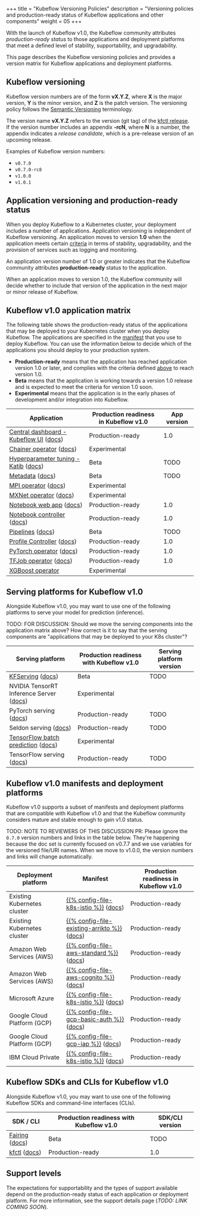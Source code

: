 +++
title = "Kubeflow Versioning Policies"
description = "Versioning policies and production-ready status of Kubeflow applications and other components"
weight = 05
+++

With the launch of Kubeflow v1.0, the Kubeflow community attributes 
*production-ready status* to those applications and deployment platforms that 
meet a defined level of stability, supportability, and upgradability.

This page describes the Kubeflow versioning policies and provides a version matrix for Kubeflow applications and deployment platforms.

## Kubeflow versioning

Kubeflow version numbers are of the form **vX.Y.Z**, where **X** is the major 
version, **Y** is the minor version, and **Z** is the patch version. The
versioning policy follows the [Semantic Versioning](https://semver.org/) 
terminology.

The version name **vX.Y.Z** refers to the version (git tag) of the 
[kfctl release](https://github.com/kubeflow/kubeflow/releases). 
If the version number includes an appendix **-rcN**, where **N** is a
number, the appendix indicates a *release candidate*, which is a pre-release 
version of an upcoming release.

Examples of Kubeflow version numbers:

* `v0.7.0`
* `v0.7.0-rc8`
* `v1.0.0`
* `v1.0.1`

<a id="app-versioning"></a>
## Application versioning and production-ready status

When you deploy Kubeflow to a Kubernetes cluster, your deployment includes a
number of applications. Application versioning is independent of Kubeflow 
versioning. An application moves to version **1.0** when the application meets 
certain 
[criteria](https://github.com/kubeflow/community/blob/master/guidelines/application_requirements.md) 
in terms of stability, upgradability, and the provision of services such as 
logging and monitoring. 

An application version number of 1.0 or greater indicates that the Kubeflow 
community attributes **production-ready** status to the application.

When an application moves to version 1.0, the Kubeflow community will decide 
whether to include that version of the application in the next major or minor
release of Kubeflow.

<a id="application-matrix"></a>
## Kubeflow v1.0 application matrix

The following table shows the production-ready status of the applications that
may be deployed to your Kubernetes cluster when you deploy Kubeflow. 
The applications are specified in the 
[manifest](https://github.com/kubeflow/manifests/tree/master/kfdef) that you 
use to deploy Kubeflow. You can use the information below to decide which of 
the applications you should deploy to your production system.

* **Production-ready** means that the application has reached application 
  version 1.0 or later, and complies with the criteria defined <a href="#app-versioning">above</a> to reach version 1.0.
* **Beta** means that the application is working towards a version 1.0 release
  and is expected to meet the criteria for version 1.0 soon.
* **Experimental** means that the application is in the early phases of development
  and/or integration into Kubeflow.

<div class="table-responsive">
  <table class="table table-bordered">
    <thead class="thead-light">
      <tr>
        <th>Application</th>
        <th>Production readiness in Kubeflow v1.0</th>
        <th>App version</th>
      </tr>
    </thead>
    <tbody>
      <tr>
        <td><a href="https://github.com/kubeflow/kubeflow/tree/master/components/centraldashboard">Central 
        dashboard - Kubeflow UI</a> (<a href="/docs/other-guides/accessing-uis/">docs</a>)</td>
        <td>Production-ready</td>
        <td>1.0</td>
      </tr>
      <tr>
        <td><a href="https://github.com/kubeflow/chainer-operator">Chainer 
        operator</a> (<a href="/docs/components/training/chainer/">docs</a>)</td>
        <td>Experimental</td>
        <td></td>
      </tr>
      <tr>
        <td><a href="https://github.com/kubeflow/katib">Hyperparameter tuning
        - Katib</a> 
          (<a href="/docs/components/hyperparameter-tuning/hyperparameter/">docs</a>)</td>
        <td>Beta</td>
        <td>TODO</td>
      </tr>
      <tr>
        <td><a href="https://github.com/kubeflow/metadata">Metadata</a>
          (<a href="/docs/components/misc/metadata//">docs</a>)</td>
        <td>Beta</td>
        <td>TODO</td>
      </tr>
      <tr>
        <td><a href="https://github.com/kubeflow/mpi-operator">MPI operator</a>
          (<a href="/docs/components/training/mpi/">docs</a>)</td>
        <td>Experimental</td>
        <td></td>
      </tr>
      <tr>
        <td><a href="https://github.com/kubeflow/mxnet-operator">MXNet operator</a>
          (<a href="/docs/components/training/mxnet/">docs</a>)</td>
        <td>Experimental</td>
        <td></td>
      </tr>
      <tr>
        <td><a href="https://github.com/kubeflow/kubeflow/tree/master/components/jupyter-web-app">Notebook 
        web app</a> (<a href="/docs/notebooks/">docs</a>)</td>
        <td>Production-ready</td>
        <td>1.0</td>
      </tr>
      <tr>
        <td><a href="https://github.com/kubeflow/kubeflow/tree/master/components/notebook-controller">Notebook
        controller</a> (<a href="/docs/notebooks/">docs</a>)</td>
        <td>Production-ready</td>
        <td>1.0</td>
      </tr>
      <tr>
        <td><a href="https://github.com/kubeflow/pipelines">Pipelines</a>
          (<a href="/docs/pipelines/pipelines-quickstart/">docs</a>)</td>
        <td>Beta</td>
        <td>TODO</td>
      </tr>
      <tr>
        <td><a href="https://github.com/kubeflow/kubeflow/tree/master/components/profile-controller">Profile 
        Controller</a> (<a href="/docs/other-guides/multi-user-overview/">docs</a>)</td>
        <td>Production-ready</td>
        <td>1.0</td>
      </tr>
      <tr>
        <td><a href="https://github.com/kubeflow/pytorch-operator">PyTorch operator</a> (<a href="/docs/components/training/pytorch/">docs</a>)</td>
        <td>Production-ready</td>
        <td>1.0</td>
      </tr>
      <tr>
        <td><a href="https://github.com/kubeflow/tf-operator">TFJob operator</a>
          (<a href="/docs/components/training/tftraining/">docs</a>)</td>
        <td>Production-ready</td>
        <td>1.0</td>
      </tr>
      <tr>
        <td><a href="https://github.com/kubeflow/xgboost-operator">XGBoost operator</a></td>
        <td>Experimental</td>
        <td></td>
      </tr>
    </tbody>
  </table>
</div>

<a id="serving-matrix"></a>
## Serving platforms for Kubeflow v1.0

Alongside Kubeflow v1.0, you may want to use one of the following platforms to
serve your model for prediction (inference).

TODO: FOR DISCUSSION: Should we move the serving components into the
application matrix above? 
How correct is it to say that the serving components are "applications
that may be deployed to your K8s cluster"?

<div class="table-responsive">
  <table class="table table-bordered">
    <thead class="thead-light">
      <tr>
        <th>Serving platform</th>
        <th>Production readiness with Kubeflow v1.0</th>
        <th>Serving platform version</th>
      </tr>
    </thead>
    <tbody>
      <tr>
        <td><a href="https://github.com/kubeflow/kfserving">KFServing</a>
          (<a href="/docs/components/serving/kfserving/">docs</a>)</td>
        <td>Beta</td>
        <td>TODO</td>
      </tr>
      <tr>
        <td>NVIDIA TensorRT Inference Server 
          (<a href="/docs/components/serving/trtinferenceserver/">docs</a>)</td>
        <td>Experimental</td>
        <td></td>
      </tr>
      <tr>
        <td>PyTorch serving 
          (<a href="/docs/components/serving/pytorchserving/">docs</a>)</td>
        <td>Production-ready</td>
        <td>TODO</td>
      </tr>
      <tr>
        <td>Seldon serving (<a href="/docs/components/serving/seldon/">docs</a>)</td>
        <td>Production-ready</td>
        <td>TODO</td>
      </tr>
      <tr>
        <td><a href="https://github.com/kubeflow/batch-predict">TensorFlow 
          batch prediction</a>
          (<a href="/docs/components/serving/tfbatchpredict/">docs</a>)</td>
        <td>Experimental</td>
        <td></td>
      </tr>
      <tr>
        <td>TensorFlow serving (<a href="/docs/components/serving/tfserving_new/">docs</a>)</td>
        <td>Production-ready</td>
        <td>TODO</td>
      </tr>
    </tbody>
  </table>
</div>

<a id="platform-matrix"></a>
## Kubeflow v1.0 manifests and deployment platforms

Kubeflow v1.0 supports a subset of manifests and deployment platforms
that are compatible with Kubeflow v1.0 and that the Kubeflow community considers
mature and stable enough to gain v1.0 status.

TODO: NOTE TO REVIEWERS OF THIS DISCUSSION PR: Please ignore the `0.7.0` version numbers and links in the table below.
They're happening because the doc set is currently focused on v0.7.7 and
we use variables for the versioned file/URI names. When we
move to v1.0.0, the version numbers and links will change automatically.

<div class="table-responsive">
  <table class="table table-bordered">
    <thead class="thead-light">
      <tr>
        <th>Deployment platform</th>
        <th>Manifest</th>
        <th>Production readiness in Kubeflow v1.0</th>
      </tr>
    </thead>
    <tbody>
      <tr>
        <td>Existing Kubernetes cluster</td>
        <td><a href="{{% config-uri-k8s-istio %}}">{{% config-file-k8s-istio %}}</a> 
          (<a href="/docs/started/k8s/kfctl-k8s-istio/">docs</a>)</td>
        <td>Production-ready</td>
      </tr>
      <tr>
        <td>Existing Kubernetes cluster</td>
        <td><a href="{{% config-uri-existing-arrikto %}}">{{% config-file-existing-arrikto %}}</a> 
          (<a href="/docs/started/k8s/kfctl-existing-arrikto/">docs</a>)</td>
        <td>Production-ready</td>
      </tr>
      <tr>
        <td>Amazon Web Services (AWS)</td>
        <td><a href="{{% config-uri-aws-standard %}}">{{% config-file-aws-standard %}}</a> 
          (<a href="/docs/aws/deploy/install-kubeflow/">docs</a>)</td>
        <td>Production-ready</td>
      </tr>
      <tr>
        <td>Amazon Web Services (AWS)</td>
        <td><a href="{{% config-uri-aws-cognito %}}">{{% config-file-aws-cognito %}}</a> 
          (<a href="/docs/aws/deploy/install-kubeflow/">docs</a>)</td>
        <td>Production-ready</td>
      </tr>
      <tr>
        <td>Microsoft Azure</td>
        <td><a href="{{% config-uri-k8s-istio %}}">{{% config-file-k8s-istio %}}</a>  
          (<a href="/docs/azure/deploy/install-kubeflow/">docs</a>)</td>
        <td>Production-ready</td>
      </tr>
      <tr>
        <td>Google Cloud Platform (GCP)</td>
        <td><a href="{{% config-uri-gcp-basic-auth %}}">{{% config-file-gcp-basic-auth %}}</a>  
          (<a href="/docs/gke/deploy/">docs</a>)</td>
        <td>Production-ready</td>
      </tr>
      <tr>
        <td>Google Cloud Platform (GCP)</td>
        <td><a href="{{% config-uri-gcp-iap %}}">{{% config-file-gcp-iap %}}</a>  
          (<a href="/docs/gke/deploy/">docs</a>)</td>
        <td>Production-ready</td>
      </tr>
      <tr>
        <td>IBM Cloud Private</td>
        <td><a href="{{% config-uri-k8s-istio %}}">{{% config-file-k8s-istio %}}</a>  
          (<a href="/docs/started/cloud/getting-started-icp/">docs</a>)</td>
        <td>Production-ready</td>
      </tr>
    </tbody>
  </table>
</div>

<a id="sdk-matrix"></a>
## Kubeflow SDKs and CLIs for Kubeflow v1.0

Alongside Kubeflow v1.0, you may want to use one of the following Kubeflow
SDKs and command-line interfaces (CLIs).

<div class="table-responsive">
  <table class="table table-bordered">
    <thead class="thead-light">
      <tr>
        <th>SDK / CLI</th>
        <th>Production readiness with Kubeflow v1.0</th>
        <th>SDK/CLI version</th>
      </tr>
    </thead>
    <tbody>
      <tr>
        <td><a href="https://github.com/kubeflow/fairing">Fairing</a> (<a href="/docs/fairing/">docs</a>)</td>
        <td>Beta</td>
        <td>TODO</td>
      </tr>
      <tr>
        <td><a href="https://github.com/kubeflow/kfctl">kfctl</a> (<a href="/docs/other-guides/kustomize/">docs</a>)</td>
        <td>Production-ready</td>
        <td>1.0</td>
      </tr>
    </tbody>
  </table>
</div>

## Support levels

The expectations for supportability and the types of support available depend
on the production-ready status of each application or deployment platform.
For more information, see the support details page (*TODO: LINK COMING SOON*).

